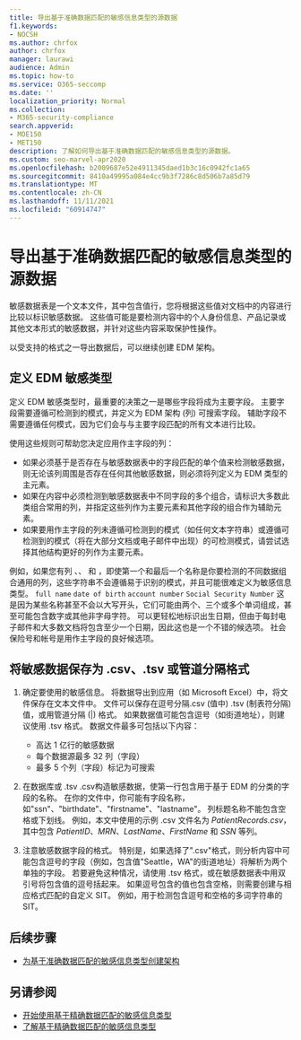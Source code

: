 ```yaml
---
title: 导出基于准确数据匹配的敏感信息类型的源数据
f1.keywords:
- NOCSH
ms.author: chrfox
author: chrfox
manager: laurawi
audience: Admin
ms.topic: how-to
ms.service: O365-seccomp
ms.date: ''
localization_priority: Normal
ms.collection:
- M365-security-compliance
search.appverid:
- MOE150
- MET150
description: 了解如何导出基于准确数据匹配的敏感信息类型的源数据。
ms.custom: seo-marvel-apr2020
ms.openlocfilehash: b2009687e52e4911345daed1b3c16c0942fc1a65
ms.sourcegitcommit: 8410a49995a084e4cc9b3f7286c8d506b7a85d79
ms.translationtype: MT
ms.contentlocale: zh-CN
ms.lasthandoff: 11/11/2021
ms.locfileid: "60914747"
---
```

# <a name="export-source-data-for-exact-data-match-based-sensitive-information-type"></a>导出基于准确数据匹配的敏感信息类型的源数据


敏感数据表是一个文本文件，其中包含值行，您将根据这些值对文档中的内容进行比较以标识敏感数据。 这些值可能是要检测内容中的个人身份信息、产品记录或其他文本形式的敏感数据，并针对这些内容采取保护性操作。

以受支持的格式之一导出数据后，可以继续创建 EDM 架构。

## <a name="defining-your-edm-sensitive-type"></a>定义 EDM 敏感类型

定义 EDM 敏感类型时，最重要的决策之一是哪些字段将成为主要字段。 主要字段需要遵循可检测到的模式，并定义为 EDM 架构 (列) 可搜索字段。 辅助字段不需要遵循任何模式，因为它们会与与主要字段匹配的所有文本进行比较。

使用这些规则可帮助您决定应用作主字段的列：

- 如果必须基于是否存在与敏感数据表中的字段匹配的单个值来检测敏感数据，则无论该列周围是否存在任何其他敏感数据，则必须将列定义为 EDM 类型的主元素。 
- 如果在内容中必须检测到敏感数据表中不同字段的多个组合，请标识大多数此类组合常用的列，并指定这些列作为主要元素和其他字段的组合作为辅助元素。
- 如果要用作主字段的列未遵循可检测到的模式（如任何文本字符串）或遵循可检测到的模式（将在大部分文档或电子邮件中出现）的可检测模式，请尝试选择其他结构更好的列作为主要元素。

例如，如果您有列 、、 和 ，即使第一个和最后一个名称是你要检测的不同数据组合通用的列，这些字符串不会遵循易于识别的模式，并且可能很难定义为敏感信息类型。 `full name` `date of birth` `account number` `Social Security Number` 这是因为某些名称甚至不会以大写开头，它们可能由两个、三个或多个单词组成，甚至可能包含数字或其他非字母字符。 可以更轻松地标识出生日期，但由于每封电子邮件和大多数文档将包含至少一个日期，因此这也是一个不错的候选项。 社会保险号和帐号是用作主字段的良好候选项。

## <a name="save-sensitive-data-in-csv-tsv-or-pipe-separated-format"></a>将敏感数据保存为 .csv、.tsv 或管道分隔格式

1. 确定要使用的敏感信息。 将数据导出到应用（如 Microsoft Excel）中，将文件保存在文本文件中。 文件可以保存在逗号分隔.csv (值中) .tsv (制表符分隔) 值，或用管道分隔 (|) 格式。 如果数据值可能包含逗号（如街道地址），则建议使用 .tsv 格式。
数据文件最多可包括以下内容：
   - 高达 1 亿行的敏感数据
   - 每个数据源最多 32 列（字段）
   - 最多 5 个列（字段）标记为可搜索

2. 在数据库或 .tsv .csv构造敏感数据，使第一行包含用于基于 EDM 的分类的字段的名称。 在你的文件中，你可能有字段名称，如"ssn"、"birthdate"、"firstname"、"lastname"。 列标题名称不能包含空格或下划线。 例如，本文中使用的示例 .csv 文件名为 *PatientRecords.csv*，其中包含 *PatientID*、*MRN*、*LastName*、*FirstName* 和 *SSN* 等列。

3. 注意敏感数据字段的格式。 特别是，如果选择了".csv"格式，则分析内容中可能包含逗号的字段（例如，包含值"Seattle，WA"的街道地址）将解析为两个单独的字段。 若要避免这种情况，请使用 .tsv 格式，或在敏感数据表中用双引号将包含值的逗号括起来。 如果逗号包含的值也包含空格，则需要创建与相应格式匹配的自定义 SIT。 例如，用于检测包含逗号和空格的多词字符串的 SIT。

## <a name="next-step"></a>后续步骤

- [为基于准确数据匹配的敏感信息类型创建架构](sit-get-started-exact-data-match-create-schema.md#create-the-schema-for-exact-data-match-based-sensitive-information-types)

## <a name="see-also"></a>另请参阅

- [开始使用基于精确数据匹配的敏感信息类型](sit-get-started-exact-data-match-based-sits-overview.md#get-started-with-exact-data-match-based-sensitive-information-types)
- [了解基于精确数据匹配的敏感信息类型](sit-learn-about-exact-data-match-based-sits.md#learn-about-exact-data-match-based-sensitive-information-types)